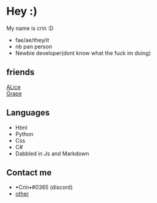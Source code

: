 # Hey :)

My name is crin :D <br/>
- fae/ae/they/it
- nb pan person
- Newbie  developer(dont know what the fuck im doing)

## friends
[ALice](https://github.com/transGirl-alice)</br>
[Grape](https://github.com/nylecohen)

## Languages
- Html
- Python
- Css
- C#
- Dabbled in Js and Markdown

## Contact me

 - •Crin•#0365 (discord)
 - [other](https://linktr.ee/crin_)
